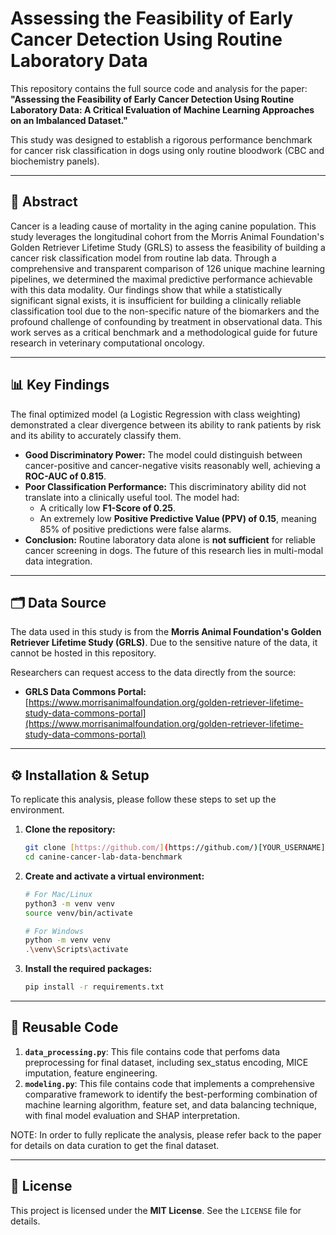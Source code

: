 # Assessing the Feasibility of Early Cancer Detection Using Routine Laboratory Data

This repository contains the full source code and analysis for the paper: **"Assessing the Feasibility of Early Cancer Detection Using Routine Laboratory Data: A Critical Evaluation of Machine Learning Approaches on an Imbalanced Dataset."**

This study was designed to establish a rigorous performance benchmark for cancer risk classification in dogs using only routine bloodwork (CBC and biochemistry panels).

---

## 🔬 Abstract

Cancer is a leading cause of mortality in the aging canine population. This study leverages the longitudinal cohort from the Morris Animal Foundation's Golden Retriever Lifetime Study (GRLS) to assess the feasibility of building a cancer risk classification model from routine lab data. Through a comprehensive and transparent comparison of 126 unique machine learning pipelines, we determined the maximal predictive performance achievable with this data modality. Our findings show that while a statistically significant signal exists, it is insufficient for building a clinically reliable classification tool due to the non-specific nature of the biomarkers and the profound challenge of confounding by treatment in observational data. This work serves as a critical benchmark and a methodological guide for future research in veterinary computational oncology.

---

## 📊 Key Findings

The final optimized model (a Logistic Regression with class weighting) demonstrated a clear divergence between its ability to rank patients by risk and its ability to accurately classify them.

* **Good Discriminatory Power:** The model could distinguish between cancer-positive and cancer-negative visits reasonably well, achieving a **ROC-AUC of 0.815**.
* **Poor Classification Performance:** This discriminatory ability did not translate into a clinically useful tool. The model had:
    * A critically low **F1-Score of 0.25**.
    * An extremely low **Positive Predictive Value (PPV) of 0.15**, meaning 85% of positive predictions were false alarms.
* **Conclusion:** Routine laboratory data alone is **not sufficient** for reliable cancer screening in dogs. The future of this research lies in multi-modal data integration.

---

## 🗂️ Data Source

The data used in this study is from the **Morris Animal Foundation's Golden Retriever Lifetime Study (GRLS)**. Due to the sensitive nature of the data, it cannot be hosted in this repository.

Researchers can request access to the data directly from the source:
* **GRLS Data Commons Portal:** [https://www.morrisanimalfoundation.org/golden-retriever-lifetime-study-data-commons-portal](https://www.morrisanimalfoundation.org/golden-retriever-lifetime-study-data-commons-portal)

---

## ⚙️ Installation & Setup

To replicate this analysis, please follow these steps to set up the environment.

1.  **Clone the repository:**
    ```bash
    git clone [https://github.com/](https://github.com/)[YOUR_USERNAME]/canine-cancer-lab-data-benchmark.git
    cd canine-cancer-lab-data-benchmark
    ```

2.  **Create and activate a virtual environment:**
    ```bash
    # For Mac/Linux
    python3 -m venv venv
    source venv/bin/activate

    # For Windows
    python -m venv venv
    .\venv\Scripts\activate
    ```

3.  **Install the required packages:**
    ```bash
    pip install -r requirements.txt
    ```

---

## 🚀 Reusable Code

1.  **`data_processing.py`**: This file contains code that perfoms data preprocessing for final dataset, including sex_status encoding, MICE imputation, feature engineering.
2.  **`modeling.py`**: This file contains code that implements a comprehensive comparative framework to identify the best-performing combination of machine learning algorithm, feature set, and data balancing technique, with final model evaluation and SHAP interpretation. 

NOTE: In order to fully replicate the analysis, please refer back to the paper for details on data curation to get the final dataset. 

---

## 📄 License

This project is licensed under the **MIT License**. See the `LICENSE` file for details.
